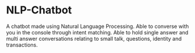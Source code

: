 # NLP-Chatbot
A chatbot made using Natural Language Processing. Able to converse with you in the console through intent matching. Able to hold single answer and multi answer conversations relating to small talk, questions, identity and transactions.
